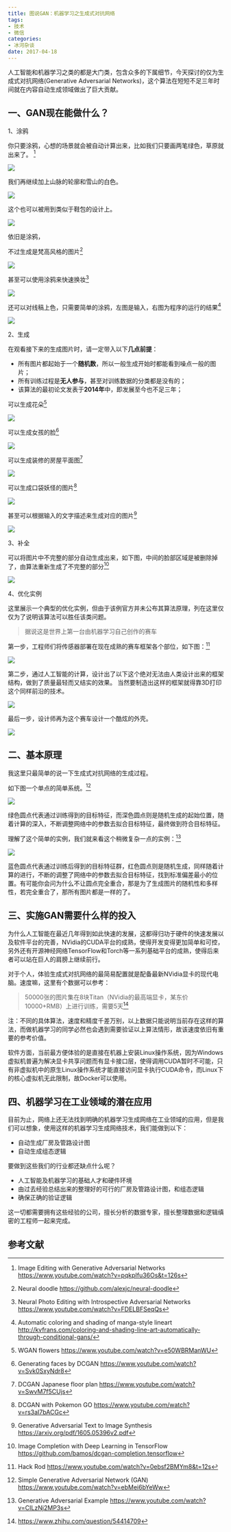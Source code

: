 ```yaml
---
title: 图说GAN：机器学习之生成式对抗网络
tags:
- 技术
- 微信
categories:
- 冰河杂谈
date: 2017-04-18
---
```


人工智能和机器学习之类的都是大门类，包含众多的下属细节，今天探讨的仅为生成式对抗网络(Generative Adversarial Networks)，这个算法在短短不足三年时间就在内容自动生成领域做出了巨大贡献。

## 一、GAN现在能做什么？
1、涂鸦

你只要涂鸦，心想的场景就会被自动计算出来，比如我们只要画两笔绿色，草原就出来了。 [^IED]

![](editing-mountain-p1.gif)

我们再继续加上山脉的轮廓和雪山的白色。

![](editing-mountain-p2.gif)

这个也可以被用到类似于鞋包的设计上。

![](editing-shoe.gif)

依旧是涂鸦，

不过生成是梵高风格的图片[^NDD]

![](neural-doodle.gif)

甚至可以使用涂鸦来快速换妆[^PED]

![](face.gif)

还可以对线稿上色，只需要简单的涂鸦，左图是输入，右图为程序的运行的结果[^CLA]

![](fillcolor.jpg)

2、生成

在观看接下来的生成图片时，请一定带入以下**几点前提**：

* 所有图片都起始于一个**随机数**，所以一般生成开始时都能看到噪点一般的图片；
* 所有训练过程是**无人参与**，甚至对训练数据的分类都是没有的；
* 该算法的最初论文发表于**2014年**中，即发展至今也不足三年；

可以生成花朵[^FLR]

![](flower.gif)

可以生成女孩的脸[^GLF]

![](girlface.gif)

可以生成装修的房屋平面图[^LOT]

![](japanlayout.gif)

可以生成口袋妖怪的图片[^PKM]

![](pokermango.gif)

甚至可以根据输入的文字描述来生成对应的图片[^TIS]

![](text-to-image.png)

3、补全

可以将图片中不完整的部分自动生成出来，如下图，中间的脸部区域是被删除掉了，由算法重新生成了不完整的部分[^ICT]

![](facecompletion.gif)

4、优化实例

这里展示一个典型的优化实例，但由于该例官方并未公布其算法原理，列在这里仅仅为了说明该算法可以胜任该类问题。

> 据说这是世界上第一台由机器学习自己创作的赛车

第一步，工程师们将传感器部署在现在成熟的赛车框架各个部位，如下图：[^HKR]

![](hackrod-sensor.gif)

第二步，通过人工智能的计算，设计出了以下这个绝对无法由人类设计出来的框架结构，做到了质量最轻而又结实的效果。 当然要制造出这样的框架就得靠3D打印这个同样前沿的技术。

![](hackrod-frame.jpg)

最后一步，设计师再为这个赛车设计一个酷炫的外壳。

![](hackrod-frame.gif)

## 二、基本原理

我这里只最简单的说一下生成式对抗网络的生成过程。

如下图一个单点的简单系统。[^SGA]

![](simple.gif)

绿色圆点代表通过训练得到的目标特征，而深色圆点则是随机生成的起始位置，随着计算的深入，不断调整网络中的参数去拟合目标特征，最终做到符合目标特征。

理解了这个简单的实例，我们就来看这个稍微复杂一点的实例：[^MGA]

![](swarm.gif)

蓝色圆点代表通过训练后得到的目标特征群，红色圆点则是随机生成，同样随着计算的进行，不断的调整了网络中的参数去拟合目标特征，找到标准偏差最小的位置。有可能你会问为什么不让圆点完全重合，那是为了生成图片的随机性和多样性，若完全重合了，那所有图片都是一样的了。

## 三、实施GAN需要什么样的投入

为什么人工智能在最近几年得到如此快速的发展，这都得归功于硬件的快速发展以及软件平台的完善，NVidia的CUDA平台的成熟，使得开发变得更加简单和可控，另外还有开源神经网络TensorFlow和Torch等一系列基础平台的成熟，使得后来者可以站在巨人的肩膀上继续前行。

对于个人，体验生成式对抗网络的最简易配置就是配备最新NVidia显卡的现代电脑。速度嘛，这里有个数据可以参考：

> 50000张的图片集在8块Titan（NVidia的最高端显卡，某东价10000+RMB）上进行训练，需要5天[^SOG]

注：不同的具体算法，速度和精度千差万别，以上数据只能说明当前存在这样的算法，而做机器学习的同学必然也会遇到需要验证以上算法情形，故该速度依旧有重要的参考价值。

软件方面，当前最方便体验的是直接在机器上安装Linux操作系统，因为Windows虚拟机普遍为解决显卡共享问题而有显卡接口层，使得调用CUDA暂时不可能，只有非虚拟机中的原生Linux操作系统才能直接访问显卡执行CUDA命令，而Linux下的核心虚拟机无此限制，故Docker可以使用。

## 四、机器学习在工业领域的潜在应用

目前为止，网络上还无法找到明确的机器学习生成网络在工业领域的应用，但是我们可以想象，使用这样的机器学习生成网络技术，我们能做到以下：

* 自动生成厂房及管路设计图
* 自动生成组态逻辑

要做到这些我们的行业都还缺点什么呢？

* 人工智能及机器学习的基础人才和硬件环境
* 由过去经验总结出来的整理好的可行的厂房及管路设计图，和组态逻辑
* 确保正确的验证逻辑

这一切都需要拥有这些经验的公司，擅长分析的数据专家，擅长整理数据和逻辑缜密的工程师一起来完成。

## 参考文献
[^LOT]: DCGAN Japanese floor plan https://www.youtube.com/watch?v=SwvM7f5CUjs
[^PKM]: DCGAN with Pokemon GO https://www.youtube.com/watch?v=rs3aI7bACGc
[^GLF]: Generating faces by DCGAN https://www.youtube.com/watch?v=Svk0SxyNdr8
[^MGA]: Generative Adversarial Example https://www.youtube.com/watch?v=CILzNj2MP3s
[^HKR]: Hack Rod https://www.youtube.com/watch?v=0ebsf2BMYm8&t=12s
[^IED]: Image Editing with Generative Adversarial Networks https://www.youtube.com/watch?v=pqkpIfu36Os&t=126s
[^SGA]: Simple Generative Adversarial Network (GAN) https://www.youtube.com/watch?v=ebMei6bYeWw
[^SOG]: https://www.zhihu.com/question/54414709
[^FLR]: WGAN flowers https://www.youtube.com/watch?v=e50WBRManWU
[^PED]: Neural Photo Editing with Introspective Adversarial Networks https://www.youtube.com/watch?v=FDELBFSeqQs
[^CLA]: Automatic coloring and shading of manga-style lineart http://kvfrans.com/coloring-and-shading-line-art-automatically-through-conditional-gans/
[^ICT]: Image Completion with Deep Learning in TensorFlow https://github.com/bamos/dcgan-completion.tensorflow
[^TIS]: Generative Adversarial Text to Image Synthesis https://arxiv.org/pdf/1605.05396v2.pdf
[^NDD]: Neural doodle https://github.com/alexjc/neural-doodle
